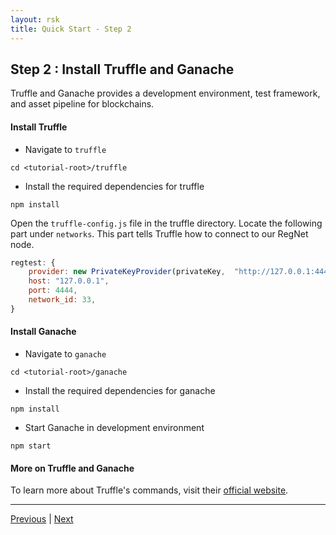 ```yaml
---
layout: rsk
title: Quick Start - Step 2
---
```

## Step 2 : Install Truffle and Ganache

Truffle and Ganache provides a development environment, test framework, and asset pipeline for blockchains. 

#### Install Truffle
- Navigate to `truffle`
```shell
cd <tutorial-root>/truffle
```

- Install the required dependencies for truffle
```shell
npm install
```

Open the `truffle-config.js` file in the truffle directory. Locate the following part under `networks`. This part tells Truffle how to connect to our RegNet node.
```javascript
regtest: {
    provider: new PrivateKeyProvider(privateKey,  "http://127.0.0.1:4444"),
    host: "127.0.0.1",
    port: 4444,
    network_id: 33,
}
```


#### Install Ganache

- Navigate to `ganache`
```shell
cd <tutorial-root>/ganache
```

- Install the required dependencies for ganache
```shell
npm install
```

- Start Ganache in development environment
```shell
npm start
```

#### More on Truffle and Ganache

To learn more about Truffle's commands, visit their [official website](https://www.trufflesuite.com/docs/truffle/overview).

----

[Previous](../step1-install-rsk-local-node)
|
[Next](../step3-edit-smart-contract)
